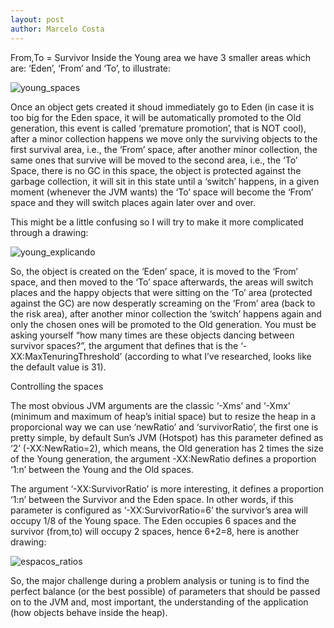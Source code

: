 ```yaml
---
layout: post
author: Marcelo Costa
---
```

From,To = Survivor
Inside the Young area we have 3 smaller areas which are: ‘Eden’, ‘From’ and ‘To’, to illustrate:

![young_spaces](https://themarcelor.github.com/blog/assets/img/young_spaces.jpg)

Once an object gets created it shoud immediately go to Eden (in case it is too big for the Eden space, it will be automatically promoted to the Old generation, this event is called ‘premature promotion’, that is NOT cool), after a minor collection happens we move only the surviving objects to the first survival area, i.e., the ‘From’ space, after another minor collection, the same ones that survive will be moved to the second area, i.e., the ‘To’ Space, there is no GC in this space, the object is protected against the garbage collection, it will sit in this state until a ‘switch’ happens, in a given moment (whenever the JVM wants) the ‘To’ space will become the ‘From’ space and they will switch places again later over and over.

This might be a little confusing so I will try to make it more complicated through a drawing:

![young_explicando](https://themarcelor.github.com/blog/assets/img/young_explicando.jpg)

So, the object is created on the ‘Eden’ space, it is moved to the ‘From’ space, and then moved to the ‘To’ space afterwards, the areas will switch places and the happy objects that were sitting on the ‘To’ area (protected against the GC) are now desperatly screaming on the ‘From’ area (back to the risk area), after another minor collection the ‘switch’ happens again and only the chosen ones will be promoted to the Old generation. You must be asking yourself “how many times are these objects dancing between survivor spaces?”, the argument that defines that is the ‘-XX:MaxTenuringThreshold’ (according to what I’ve researched, looks like the default value is 31).

Controlling the spaces

The most obvious JVM arguments are the classic ‘-Xms’ and ‘-Xmx’ (minimum and maximum of heap’s initial space) but to resize the heap in a proporcional way we can use ‘newRatio’ and ‘survivorRatio’, the first one is pretty simple, by default Sun’s JVM (Hotspot) has this parameter defined as ‘2’ (-XX:NewRatio=2), which means, the Old generation has 2 times the size of the Young generation, the argument -XX:NewRatio defines a proportion ‘1:n’ between the Young and the Old spaces.

The argument ‘-XX:SurvivorRatio’ is more interesting, it defines a proportion ‘1:n’ between the Survivor and the Eden space. In other words, if this parameter is configured as ‘-XX:SurvivorRatio=6’ the survivor’s area will occupy 1/8 of the Young space. The Eden occupies 6 spaces and the survivor (from,to) will occupy 2 spaces, hence 6+2=8, here is another drawing:

![espacos_ratios](https://themarcelor.github.com/blog/assets/img/espacos_ratios.jpg)

So, the major challenge during a problem analysis or tuning is to find the perfect balance (or the best possible) of parameters that should be passed on to the JVM and, most important, the understanding of the application (how objects behave inside the heap).
